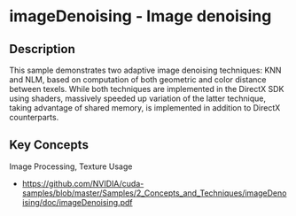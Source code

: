 # imageDenoising - Image denoising

## Description

This sample demonstrates two adaptive image denoising techniques: KNN and NLM, based on computation of both geometric and color distance between texels. While both techniques are implemented in the DirectX SDK using shaders, massively speeded up variation of the latter technique, taking advantage of shared memory, is implemented in addition to DirectX counterparts.

## Key Concepts

Image Processing, Texture Usage

* https://github.com/NVIDIA/cuda-samples/blob/master/Samples/2_Concepts_and_Techniques/imageDenoising/doc/imageDenoising.pdf
